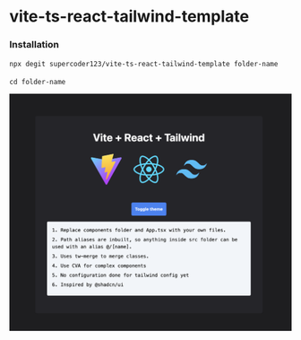 # vite-ts-react-tailwind-template

### Installation
```
npx degit supercoder123/vite-ts-react-tailwind-template folder-name

cd folder-name
```

![ss](./src/assets/ss.png)
